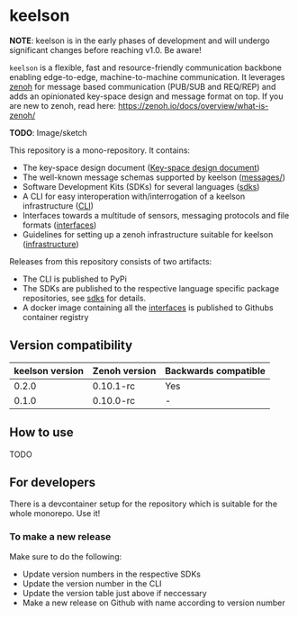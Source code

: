 # keelson

**NOTE**: keelson is in the early phases of development and will undergo significant changes before reaching v1.0. Be aware!

`keelson` is a flexible, fast and resource-friendly communication backbone enabling edge-to-edge, machine-to-machine communication. It leverages [zenoh](https://github.com/eclipse-zenoh/zenoh) for message based communication (PUB/SUB and REQ/REP) and adds an opinionated key-space design and message format on top. If you are new to zenoh, read here: https://zenoh.io/docs/overview/what-is-zenoh/


**TODO**: Image/sketch

This repository is a mono-repository. It contains:

* The key-space design document ([Key-space design document](key-space-design.md))
* The well-known message schemas supported by keelson ([messages/](./messages/README.md))
* Software Development Kits (SDKs) for several languages ([sdks](./sdks/README.md))
* A CLI for easy interoperation with/interrogation of a keelson infrastructure ([CLI](./cli/README.md))
* Interfaces towards a multitude of sensors, messaging protocols and file formats ([interfaces](./interfaces/README.md))
* Guidelines for setting up a zenoh infrastructure suitable for keelson ([infrastructure](./infrastructure/README.md))

Releases from this repository consists of two artifacts:

* The CLI is published to PyPi
* The SDKs are published to the respective language specific package repositories, see [sdks](./sdks/README.md) for details.
* A docker image containing all the [interfaces](./interfaces/README.md) is published to Githubs container registry

## Version compatibility

| keelson version | Zenoh version | Backwards compatible |
|-----------------|---------------|----------------------|
| 0.2.0           | 0.10.1-rc     | Yes                  |
| 0.1.0           | 0.10.0-rc     | -                    |

## How to use

TODO

## For developers

There is a devcontainer setup for the repository which is suitable for the whole monorepo. Use it!

### To make a new release

Make sure to do the following:
* Update version numbers in the respective SDKs
* Update the version number in the CLI
* Update the version table just above if neccessary
* Make a new release on Github with name according to version number


